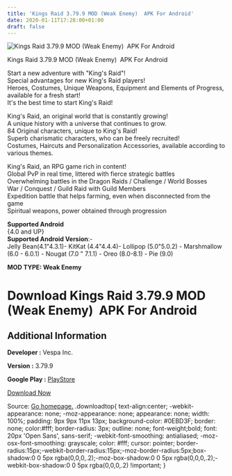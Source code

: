 ```yaml
---
title: 'Kings Raid 3.79.9 MOD (Weak Enemy)  APK For Android'
date: 2020-01-11T17:28:00+01:00
draft: false
---
```


![Kings Raid 3.79.9 MOD (Weak Enemy)  APK For Android](https://i0.wp.com/apkhome.net/wp-content/uploads/2020/01/Kings-Raid-3.79.9-MOD-Weak-Enemy.png "Kings Raid 3.79.9 MOD (Weak Enemy)  APK For Android")

  

Kings Raid 3.79.9 MOD (Weak Enemy)  APK For Android

Start a new adventure with "King's Raid"!  
Special advantages for new King's Raid players!  
Heroes, Costumes, Unique Weapons, Equipment and Elements of Progress, available for a fresh start!  
It's the best time to start King's Raid!

King's Raid, an original world that is constantly growing!  
A unique history with a universe that continues to grow.  
84 Original characters, unique to King's Raid!  
Superb charismatic characters, who can be freely recruited!  
Costumes, Haircuts and Personalization Accessories, available according to various themes.

King's Raid, an RPG game rich in content!  
Global PvP in real time, littered with fierce strategic battles  
Overwhelming battles in the Dragon Raids / Challenge / World Bosses  
War / Conquest / Guild Raid with Guild Members  
Expedition battle that helps farming, even when disconnected from the game  
Spiritual weapons, power obtained through progression

**Supported Android**  
{4.0 and UP}  
**Supported Android Version**:-  
Jelly Bean(4.1"4.3.1)- KitKat (4.4"4.4.4)- Lollipop (5.0"5.0.2) - Marshmallow (6.0 - 6.0.1) - Nougat (7.0 " 7.1.1) - Oreo (8.0-8.1) - Pie (9.0)

**MOD TYPE: Weak Enemy**

Download Kings Raid 3.79.9 MOD (Weak Enemy)  APK For Android
=============================================================

Additional Information
----------------------

**Developer :** Vespa Inc.

**Version :** 3.79.9

**Google Play :** [PlayStore](https://play.google.com/store/apps/details?id=com.vespainteractive.KingsRaid)

  

[Download Now](https://store4app.co/post/kings-raid-3-79-9-mod-weak-enemy-apk-for-android_1578759886)

  
Source: [Go homepage.](https://store4app.co/post/kings-raid-3-79-9-mod-weak-enemy-apk-for-android_1578759886) .downloadtop{ text-align:center; -webkit-appearance: none; -moz-appearance: none; appearance: none; width: 100%; padding: 9px 9px 11px 13px; background-color: #0EBD3F; border: none; color:#fff; border-radius: 3px; outline: none; font-weight;bold; font: 20px 'Open Sans', sans-serif; -webkit-font-smoothing: antialiased; -moz-osx-font-smoothing: grayscale; color: #fff; cursor: pointer; border-radius:15px;-webkit-border-radius:15px;-moz-border-radius:5px;box-shadow:0 0 5px rgba(0,0,0,.2);-moz-box-shadow:0 0 5px rgba(0,0,0,.2);-webkit-box-shadow:0 0 5px rgba(0,0,0,.2) !important; }